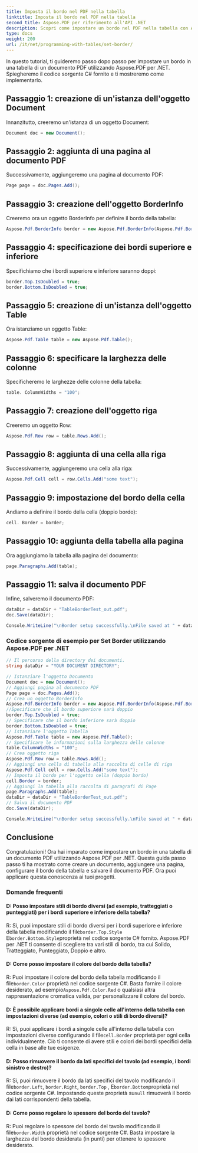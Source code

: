 ```yaml
---
title: Imposta il bordo nel PDF nella tabella
linktitle: Imposta il bordo nel PDF nella tabella
second_title: Aspose.PDF per riferimento all'API .NET
description: Scopri come impostare un bordo nel PDF nella tabella con Aspose.PDF per .NET.
type: docs
weight: 200
url: /it/net/programming-with-tables/set-border/
---
```

In questo tutorial, ti guideremo passo dopo passo per impostare un bordo in una tabella di un documento PDF utilizzando Aspose.PDF per .NET. Spiegheremo il codice sorgente C# fornito e ti mostreremo come implementarlo.

## Passaggio 1: creazione di un'istanza dell'oggetto Document
Innanzitutto, creeremo un'istanza di un oggetto Document:

```csharp
Document doc = new Document();
```

## Passaggio 2: aggiunta di una pagina al documento PDF
Successivamente, aggiungeremo una pagina al documento PDF:

```csharp
Page page = doc.Pages.Add();
```

## Passaggio 3: creazione dell'oggetto BorderInfo
Creeremo ora un oggetto BorderInfo per definire il bordo della tabella:

```csharp
Aspose.Pdf.BorderInfo border = new Aspose.Pdf.BorderInfo(Aspose.Pdf.BorderSide.All);
```

## Passaggio 4: specificazione dei bordi superiore e inferiore
Specifichiamo che i bordi superiore e inferiore saranno doppi:

```csharp
border.Top.IsDoubled = true;
border.Bottom.IsDoubled = true;
```

## Passaggio 5: creazione di un'istanza dell'oggetto Table
Ora istanziamo un oggetto Table:

```csharp
Aspose.Pdf.Table table = new Aspose.Pdf.Table();
```

## Passaggio 6: specificare la larghezza delle colonne
Specificheremo le larghezze delle colonne della tabella:

```csharp
table. ColumnWidths = "100";
```

## Passaggio 7: creazione dell'oggetto riga
Creeremo un oggetto Row:

```csharp
Aspose.Pdf.Row row = table.Rows.Add();
```

## Passaggio 8: aggiunta di una cella alla riga
Successivamente, aggiungeremo una cella alla riga:

```csharp
Aspose.Pdf.Cell cell = row.Cells.Add("some text");
```

## Passaggio 9: impostazione del bordo della cella
Andiamo a definire il bordo della cella (doppio bordo):

```csharp
cell. Border = border;
```

## Passaggio 10: aggiunta della tabella alla pagina
Ora aggiungiamo la tabella alla pagina del documento:

```csharp
page.Paragraphs.Add(table);
```

## Passaggio 11: salva il documento PDF
Infine, salveremo il documento PDF:

```csharp
dataDir = dataDir + "TableBorderTest_out.pdf";
doc.Save(dataDir);

Console.WriteLine("\nBorder setup successfully.\nFile saved at " + dataDir);
```

### Codice sorgente di esempio per Set Border utilizzando Aspose.PDF per .NET

```csharp
// Il percorso della directory dei documenti.
string dataDir = "YOUR DOCUMENT DIRECTORY";

// Istanziare l'oggetto Documento
Document doc = new Document();
// Aggiungi pagina al documento PDF
Page page = doc.Pages.Add();
// Crea un oggetto BorderInfo
Aspose.Pdf.BorderInfo border = new Aspose.Pdf.BorderInfo(Aspose.Pdf.BorderSide.All);
//Specificare che il bordo superiore sarà doppio
border.Top.IsDoubled = true;
// Specificare che il bordo inferiore sarà doppio
border.Bottom.IsDoubled = true;
// Istanziare l'oggetto Tabella
Aspose.Pdf.Table table = new Aspose.Pdf.Table();
// Specificare le informazioni sulla larghezza delle colonne
table.ColumnWidths = "100";
// Crea oggetto riga
Aspose.Pdf.Row row = table.Rows.Add();
// Aggiungi una cella di tabella alla raccolta di celle di riga
Aspose.Pdf.Cell cell = row.Cells.Add("some text");
// Imposta il bordo per l'oggetto cella (doppio bordo)
cell.Border = border;
// Aggiungi la tabella alla raccolta di paragrafi di Page
page.Paragraphs.Add(table);
dataDir = dataDir + "TableBorderTest_out.pdf";
// Salva il documento PDF
doc.Save(dataDir);

Console.WriteLine("\nBorder setup successfully.\nFile saved at " + dataDir);
```

## Conclusione
Congratulazioni! Ora hai imparato come impostare un bordo in una tabella di un documento PDF utilizzando Aspose.PDF per .NET. Questa guida passo passo ti ha mostrato come creare un documento, aggiungere una pagina, configurare il bordo della tabella e salvare il documento PDF. Ora puoi applicare questa conoscenza ai tuoi progetti.

### Domande frequenti

#### D: Posso impostare stili di bordo diversi (ad esempio, tratteggiati o punteggiati) per i bordi superiore e inferiore della tabella?

 R: Sì, puoi impostare stili di bordo diversi per i bordi superiore e inferiore della tabella modificando il file`border.Top.Style` E`border.Bottom.Style`proprietà nel codice sorgente C# fornito. Aspose.PDF per .NET ti consente di scegliere tra vari stili di bordo, tra cui Solido, Tratteggiato, Punteggiato, Doppio e altro.

#### D: Come posso impostare il colore del bordo della tabella?

 R: Puoi impostare il colore del bordo della tabella modificando il file`border.Color` proprietà nel codice sorgente C#. Basta fornire il colore desiderato, ad esempio`Aspose.Pdf.Color.Red` o qualsiasi altra rappresentazione cromatica valida, per personalizzare il colore del bordo.

#### D: È possibile applicare bordi a singole celle all'interno della tabella con impostazioni diverse (ad esempio, colori o stili di bordo diversi)?

 R: Sì, puoi applicare i bordi a singole celle all'interno della tabella con impostazioni diverse configurando il file`cell.Border` proprietà per ogni cella individualmente. Ciò ti consente di avere stili e colori dei bordi specifici della cella in base alle tue esigenze.

#### D: Posso rimuovere il bordo da lati specifici del tavolo (ad esempio, i bordi sinistro e destro)?

 R: Sì, puoi rimuovere il bordo da lati specifici del tavolo modificando il file`border.Left`, `border.Right`, `border.Top` , E`border.Bottom`proprietà nel codice sorgente C#. Impostando queste proprietà su`null` rimuoverà il bordo dai lati corrispondenti della tabella.

#### D: Come posso regolare lo spessore del bordo del tavolo?

 R: Puoi regolare lo spessore del bordo del tavolo modificando il file`border.Width` proprietà nel codice sorgente C#. Basta impostare la larghezza del bordo desiderata (in punti) per ottenere lo spessore desiderato.